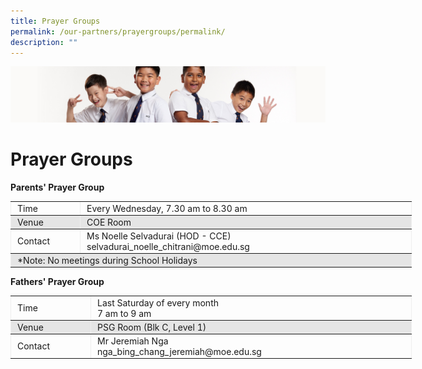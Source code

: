 ```yaml
---
title: Prayer Groups
permalink: /our-partners/prayergroups/permalink/
description: ""
---
```

![](/images/Sub-banner2.jpg)

Prayer Groups
=============

**Parents' Prayer Group**

<table border="1" cellpadding="1" cellspacing="1" class="iveo_table ives_tab_modern2" style="margin: 0px; outline: 0px; padding: 0px; border-collapse: collapse; border: none; width: 856px;"><tbody style="margin: 0px; outline: 0px; padding: 0px;"><tr style="margin: 0px; outline: 0px; padding: 0px;"><td style="margin: 0px; outline: 0px; padding: 2px 10px; text-align: left; width: 90px;">Time</td><td style="margin: 0px; outline: 0px; padding: 2px 10px; text-align: left; width: 509px;">Every Wednesday, 7.30 am to 8.30 am<br style="margin: 0px; outline: 0px; padding: 0px;"></td></tr><tr style="margin: 0px; outline: 0px; padding: 0px; background-color: rgb(229, 229, 229);"><td style="margin: 0px; outline: 0px; padding: 2px 10px; text-align: left;">Venue</td><td style="margin: 0px; outline: 0px; padding: 2px 10px; text-align: left;">COE Room</td></tr><tr style="margin: 0px; outline: 0px; padding: 0px;"><td style="margin: 0px; outline: 0px; padding: 2px 10px; text-align: left;">Contact</td><td style="margin: 0px; outline: 0px; padding: 2px 10px; text-align: left;">Ms Noelle Selvadurai (HOD - CCE)<br style="margin: 0px; outline: 0px; padding: 0px;">selvadurai_noelle_chitrani@moe.edu.sg</td></tr><tr style="margin: 0px; outline: 0px; padding: 0px; background-color: rgb(229, 229, 229);"><td colspan="2" style="margin: 0px; outline: 0px; padding: 2px 10px; text-align: left;">*Note: No meetings during School Holidays</td></tr></tbody></table>

**Fathers' Prayer Group**

<table border="1" cellpadding="1" cellspacing="1" class="iveo_table ives_tab_modern2" style="margin: 0px; outline: 0px; padding: 0px; border-collapse: collapse; border: none; width: 856px;"><tbody style="margin: 0px; outline: 0px; padding: 0px;"><tr style="margin: 0px; outline: 0px; padding: 0px;"><td style="margin: 0px; outline: 0px; padding: 2px 10px; text-align: left; width: 107px;">Time</td><td style="margin: 0px; outline: 0px; padding: 2px 10px; text-align: left; width: 492px;">Last Saturday of every month<br style="margin: 0px; outline: 0px; padding: 0px;">7 am to 9 am</td></tr><tr style="margin: 0px; outline: 0px; padding: 0px; background-color: rgb(229, 229, 229);"><td style="margin: 0px; outline: 0px; padding: 2px 10px; text-align: left;">Venue</td><td style="margin: 0px; outline: 0px; padding: 2px 10px; text-align: left;">PSG Room (Blk C, Level 1)</td></tr><tr style="margin: 0px; outline: 0px; padding: 0px;"><td style="margin: 0px; outline: 0px; padding: 2px 10px; text-align: left;">Contact</td><td style="margin: 0px; outline: 0px; padding: 2px 10px; text-align: left;">Mr Jeremiah Nga<br style="margin: 0px; outline: 0px; padding: 0px;">nga_bing_chang_jeremiah@moe.edu.sg</td></tr></tbody></table>